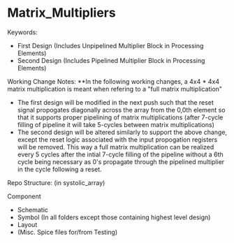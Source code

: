 # Matrix_Multipliers
Keywords:
- First Design (Includes Unpipelined Multiplier Block in Processing Elements)
- Second Design (Includes Pipelined Multiplier Block in Processing Elements)

Working Change Notes:
**In the following working changes, a 4x4 * 4x4 matrix multiplication is meant when refering to a "full matrix multiplication"

- The first design will be modified in the next push such that the reset signal propogates diagonally across the array from the 0,0th element so that it supports proper pipelining of matrix multiplications (after 7-cycle filling of pipeline it will take 5-cycles between matrix multiplications)
- The second design will be altered similarly to support the above change, except the reset logic associated with the input propogation registers will be removed. This way a full matrix multiplication can be realized every 5 cycles after the intial 7-cycle filling of the pipeline without a 6th cycle being necessary as 0's propagate through the pipelined multiplier in the cycle following a reset.


Repo Structure: (in systolic_array)

Component
  - Schematic
  - Symbol (In all folders except those containing highest level design)
  - Layout
  - (Misc. Spice files for/from Testing)
